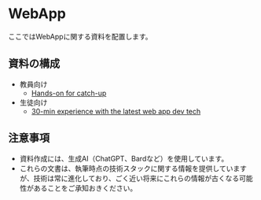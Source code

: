 # WebApp

ここではWebAppに関する資料を配置します。

## 資料の構成

- 教員向け
  - [Hands-on for catch-up](./teachers/README.md)
- 生徒向け
  - [30-min experience with the latest web app dev tech](./students/README.md)

## 注意事項

- 資料作成には、生成AI（ChatGPT、Bardなど）を使用しています。
- これらの文書は、執筆時点の技術スタックに関する情報を提供していますが、技術は常に進化しており、ごく近い将来にこれらの情報が古くなる可能性があることをご承知おきください。
